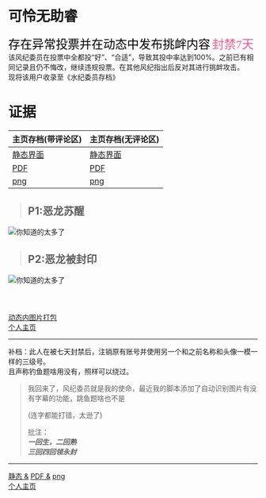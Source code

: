 # 可怜无助睿
<font face="黑体" color=black size=5>存在异常投票并在动态中发布挑衅内容</font>
<font face="黑体" color="#f25d8e" size=5>封禁7天</font><br>
该风纪委员在投票中全都投“好”、“合适”，导致其投中率达到100%。之前已有相同记录且仍不悔改，继续违规投票。在其他风纪指出后反对其进行挑衅攻击。<br>
现将该用户收录至《水纪委员存档》
# 证据
 
| 主页存档(带评论区) | 主页存档(无评论区) |
| ---------------- | ----------------- |
| [静态界面](https://qg46.github.io/bilibili/waterjudge/2/bevid-2-1.mhtml) | [静态界面](https://qg46.github.io/bilibili/waterjudge/2/bevid-2-2.mhtml) |
| [PDF](https://qg46.github.io/bilibili/waterjudge/2/bevid-2-4.pdf) | [PDF](https://qg46.github.io/bilibili/waterjudge/2/bevid-2-5.pdf) |
| [png](https://qg46.github.io/bilibili/waterjudge/2/QU4TE9]Z3P4Z15Y}`$AELEL.png) | [png](https://qg46.github.io/bilibili/waterjudge/2/ES_&#40;}QWQ[L29MFLBE{9$J7F.png) |
 
> ## P1:恶龙苏醒
> 

![](https://qg46.github.io/bilibili/waterjudge/2/c081f9b0f3f1f98a91a0d67480a316db389127176.jpg "你知道的太多了")

> ## P2:恶龙被封印
> 

![](https://qg46.github.io/bilibili/waterjudge/2/8174781babd1aa8c074dd26e6ab18421389127176.jpg "你知道的太多了")

#### <br>
[动态内图片打包](https://qg46.github.io/bilibili/waterjudge/2/bevid-2-3.zip)<br>
[个人主页](https://space.bilibili.com/381474147)

_________________

补档：此人在被七天封禁后，注销原有账号并使用另一个和之前名称和头像一模一样的三级号。<br>
且声称钓鱼题啥用没有，照样可以绕过。

> 我回来了，风纪委员就是我的使命，最近我的脚本添加了自动识别图片有没有字幕的功能，跳鱼题啥也不是
>
> (连字都能打错，太逊了)
>
> 批注：<br>
> ***一回生，二回熟<br>
> 三回四回领永封<br>***

_________________

[静态 &](https://qg46.github.io/bilibili/waterjudge/2/bevid-2-6.mhtml)
[PDF &](https://qg46.github.io/bilibili/waterjudge/2/bevid-2-7.pdf)
[png](https://qg46.github.io/bilibili/waterjudge/2/15N{R{_[K`L_2Q@17GF}VOM.png)<br>
[个人主页](https://space.bilibili.com/612321692)

 <div id="gitalk-container"></div> 
<link rel="stylesheet" href="//unpkg.com/gitalk/dist/gitalk.css">
<script src="//unpkg.com/docsify/lib/plugins/gitalk.min.js"></script>
<script src="//unpkg.com/gitalk/dist/gitalk.min.js"></script>
<script>
    const gitalk = new Gitalk({
        clientID: '16ed2ca2659f27d17c35',
        clientSecret: 'c6f6ae62a12d380ff1945f44527295d2505503d3',
        repo: 'SaveUserComment',
        owner: 'qg46',
        admin: ['qg46'],
        distractionFreeMode: false,
        id: location.pathname,
        proxy: 'https://114514-qg46.vercel.app/github/login/oauth/access_token'
    })
    gitalk.render('gitalk-container');
 
 window.$docsify = {
	plugins: [
		function (hook, vm) {
			hook.doneEach(function () {
				if (window.title_id !== window.location.hash.match(/#(.*?)([?]|$)/)[1]) {
					window.reload;
				}
				window.title_id = window.location.hash.match(/#(.*?)([?]|$)/)[1];
			})
		}
	]
}
</script>
